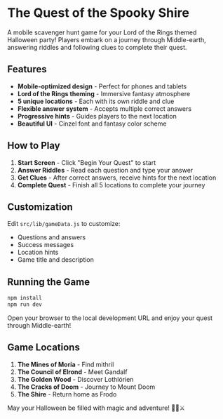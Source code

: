 # The Quest of the Spooky Shire

A mobile scavenger hunt game for your Lord of the Rings themed Halloween party! Players embark on a journey through Middle-earth, answering riddles and following clues to complete their quest.

## Features

- **Mobile-optimized design** - Perfect for phones and tablets
- **Lord of the Rings theming** - Immersive fantasy atmosphere
- **5 unique locations** - Each with its own riddle and clue
- **Flexible answer system** - Accepts multiple correct answers
- **Progressive hints** - Guides players to the next location
- **Beautiful UI** - Cinzel font and fantasy color scheme

## How to Play

1. **Start Screen** - Click "Begin Your Quest" to start
2. **Answer Riddles** - Read each question and type your answer
3. **Get Clues** - After correct answers, receive hints for the next location
4. **Complete Quest** - Finish all 5 locations to complete your journey

## Customization

Edit `src/lib/gameData.js` to customize:
- Questions and answers
- Success messages
- Location hints
- Game title and description

## Running the Game

```bash
npm install
npm run dev
```

Open your browser to the local development URL and enjoy your quest through Middle-earth!

## Game Locations

1. **The Mines of Moria** - Find mithril
2. **The Council of Elrond** - Meet Gandalf
3. **The Golden Wood** - Discover Lothlórien
4. **The Cracks of Doom** - Journey to Mount Doom
5. **The Shire** - Return home as Frodo

May your Halloween be filled with magic and adventure! 🧙‍♂️⚔️
